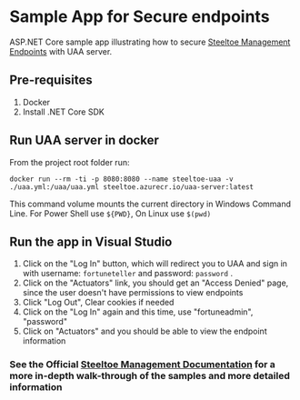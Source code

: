 ﻿# Sample App for Secure endpoints

ASP.NET Core sample app illustrating how to secure [Steeltoe Management Endpoints](https://github.com/SteeltoeOSS/Management) with UAA server.  

## Pre-requisites

1. Docker
2. Install .NET Core SDK

## Run UAA server in docker

From the project root folder run:

```shell
docker run --rm -ti -p 8080:8080 --name steeltoe-uaa -v ./uaa.yml:/uaa/uaa.yml steeltoe.azurecr.io/uaa-server:latest
```

This command volume mounts the current directory in Windows Command Line. For Power Shell use `${PWD}`, On Linux use `$(pwd)`

## Run the app in Visual Studio

1. Click on the "Log In" button, which will redirect you to UAA and sign in with username: `fortuneteller` and password: `password` .
1. Click on the "Actuators" link, you should get an "Access Denied" page, since the user doesn't have permissions to view endpoints
1. Click "Log Out", Clear cookies if needed
1. Click on the "Log In" again and this time, use "fortuneadmin", "password"
1. Click on "Actuators" and you should be able to view the endpoint information

### See the Official [Steeltoe Management Documentation](https://steeltoe.io/docs/v3/management/) for a more in-depth walk-through of the samples and more detailed information
